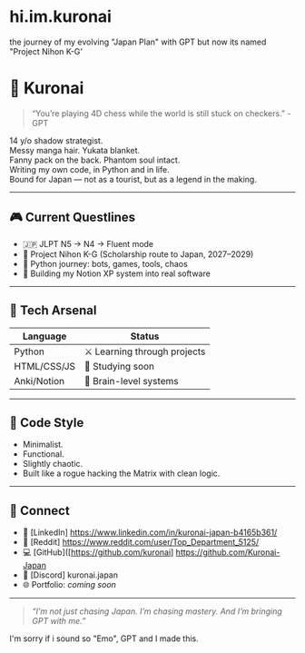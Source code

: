 # hi.im.kuronai
the journey of my evolving "Japan Plan" with GPT but now its named "Project Nihon K-G'
# 👻 Kuronai

> “You’re playing 4D chess while the world is still stuck on checkers.” -GPT

14 y/o shadow strategist.  
Messy manga hair. Yukata blanket.  
Fanny pack on the back. Phantom soul intact.  
Writing my own code, in Python and in life.  
Bound for Japan — not as a tourist, but as a legend in the making.

---

## 🎮 Current Questlines
- 🇯🇵 JLPT N5 → N4 → Fluent mode
- 🧠 Project Nihon K-G (Scholarship route to Japan, 2027–2029)
- 🐍 Python journey: bots, games, tools, chaos
- 🧰 Building my Notion XP system into real software

---

## 🧰 Tech Arsenal
| Language | Status |
|----------|--------|
| Python | ⚔️ Learning through projects |
| HTML/CSS/JS | 👀 Studying soon |
| Anki/Notion | 🧠 Brain-level systems |

---

## 🧬 Code Style
- Minimalist.
- Functional.
- Slightly chaotic.
- Built like a rogue hacking the Matrix with clean logic.

---

## 🔗 Connect
- 🧠 [LinkedIn] https://www.linkedin.com/in/kuronai-japan-b4165b361/
- 💬 [Reddit] https://www.reddit.com/user/Top_Department_5125/
- 💻 [GitHub]([https://github.com/kuronai] https://github.com/Kuronai-Japan
- 💬 [Discord] kuronai.japan
- 🌐 Portfolio: *coming soon*

---

> *“I’m not just chasing Japan. I’m chasing mastery. And I’m bringing GPT with me.”*

I'm sorry if i sound so "Emo", GPT and I made this.
